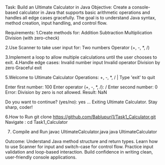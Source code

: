 Task: Build an Ultimate Calculator in Java
Objective:
Create a console-based calculator in Java that supports basic arithmetic operations and handles all edge cases gracefully. 
The goal is to understand Java syntax, method creation, input handling, and control flow.

Requirements:
1.Create methods for:
Addition
Subtraction
Multiplication
Division (with zero-check)

2.Use Scanner to take user input for:
Two numbers
Operator (+, -, *, /)

3.Implement a loop to allow multiple calculations until the user chooses to exit.
4.Handle edge cases:
Invalid number input
Invalid operator
Division by zero
Graceful exit

5.Welcome to Ultimate Calculator 
Operations: +, -, *, / | Type 'exit' to quit

Enter first number: 100
Enter operator (+, -, *, /): /
Enter second number: 0
 Error: Division by zero is not allowed.
 Result: NaN

Do you want to continue? (yes/no): yes
...
 Exiting Ultimate Calculator. Stay sharp, coder!


 6.How to Run
 git clone https://github.com/Bablupuri1/Task1_Calculator.git
 Navigate : cd Task1_Calculator

 7. Compile and Run
  javac UltimateCalculator.java
  java UltimateCalculator


Outcome:
Understand Java method structure and return types.
Learn how to use Scanner for input and switch-case for control flow.
Practice input validation and loop-based interaction.
Build confidence in writing clean, user-friendly console applications.

